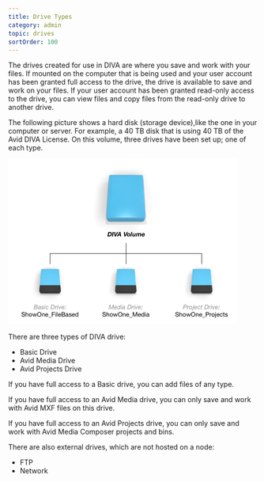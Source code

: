 ```yaml
---
title: Drive Types
category: admin
topic: drives
sortOrder: 100
---
```


The drives created for use in DIVA are where you save and work with your files. If mounted on the computer that is being used and your user account has been granted full access to the drive, the drive is available to save and work on your files. If your user account has been granted read-only access to the drive, you can view files and copy files from the read-only drive to another drive.

The following picture shows a hard disk (storage device),like the one in your computer or server. For example, a 40 TB disk that is using 40 TB of the Avid DIVA License. On this volume, three drives have been set up; one of each type.

![Drive types on a volume](/images/v2/fusion/drive-example-00.png)

There are three types of DIVA drive:

- Basic Drive
- Avid Media Drive
- Avid Projects Drive

If you have full access to a Basic drive, you can add files of any type.

If you have full access to an Avid Media drive, you can only save and work with Avid MXF files on this drive.

If you have full access to an Avid Projects drive, you can only save and work with Avid Media Composer projects and bins.

There are also external drives, which are not hosted on a node:

- FTP
- Network
